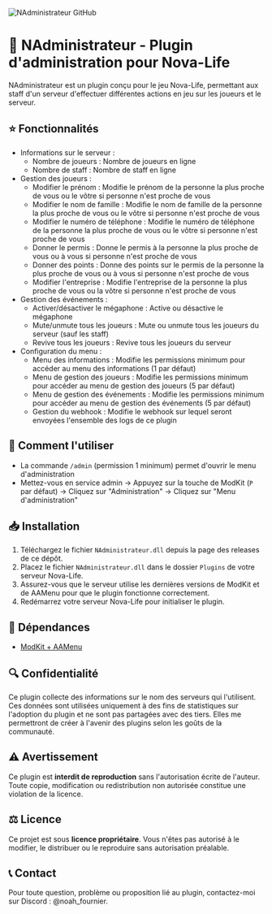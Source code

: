 ![NAdministrateur GitHub](https://github.com/user-attachments/assets/7f3c573b-aa9b-441c-aafc-bd2dab3b39b1)
# 📁 NAdministrateur - Plugin d'administration pour Nova-Life
NAdministrateur est un plugin conçu pour le jeu Nova-Life, permettant aux staff d'un serveur d'effectuer différentes actions en jeu sur les joueurs et le serveur.

## ⭐ Fonctionnalités
- Informations sur le serveur :
    - Nombre de joueurs : Nombre de joueurs en ligne
    - Nombre de staff : Nombre de staff en ligne
- Gestion des joueurs :
    - Modifier le prénom : Modifie le prénom de la personne la plus proche de vous ou le vôtre si personne n'est proche de vous
    - Modifier le nom de famille : Modifie le nom de famille de la personne la plus proche de vous ou le vôtre si personne n'est proche de vous
    - Modifier le numéro de téléphone : Modifie le numéro de téléphone de la personne la plus proche de vous ou le vôtre si personne n'est proche de vous
    - Donner le permis : Donne le permis à la personne la plus proche de vous ou à vous si personne n'est proche de vous
    - Donner des points : Donne des points sur le permis de la personne la plus proche de vous ou à vous si personne n'est proche de vous
    - Modifier l'entreprise : Modifie l'entreprise de la personne la plus proche de vous ou la vôtre si personne n'est proche de vous
- Gestion des événements :
    - Activer/désactiver le mégaphone : Active ou désactive le mégaphone
    - Mute/unmute tous les joueurs : Mute ou unmute tous les joueurs du serveur (sauf les staff)
    - Revive tous les joueurs : Revive tous les joueurs du serveur
- Configuration du menu :
    - Menu des informations : Modifie les permissions minimum pour accéder au menu des informations (1 par défaut)
    - Menu de gestion des joueurs : Modifie les permissions minimum pour accéder au menu de gestion des joueurs (5 par défaut)
    - Menu de gestion des événements : Modifie les permissions minimum pour accéder au menu de gestion des événements (5 par défaut)
    - Gestion du webhook : Modifie le webhook sur lequel seront envoyées l'ensemble des logs de ce plugin

## 📖 Comment l'utiliser
- La commande `/admin` (permission 1 minimum) permet d'ouvrir le menu d'administration
- Mettez-vous en service admin -> Appuyez sur la touche de ModKit (`P` par défaut) -> Cliquez sur "Administration" -> Cliquez sur "Menu d'administration"

## 📥 Installation
1. Téléchargez le fichier `NAdministrateur.dll` depuis la page des releases de ce dépôt.
2. Placez le fichier `NAdministrateur.dll` dans le dossier `Plugins` de votre serveur Nova-Life.
3. Assurez-vous que le serveur utilise les dernières versions de ModKit et de AAMenu pour que le plugin fonctionne correctement.
4. Redémarrez votre serveur Nova-Life pour initialiser le plugin.

## 📌 Dépendances
- [ModKit + AAMenu](https://github.com/Aarnow/NovaLife_ModKit-Releases/releases/latest)

## 🔍 Confidentialité
Ce plugin collecte des informations sur le nom des serveurs qui l'utilisent. Ces données sont utilisées uniquement à des fins de statistiques sur l'adoption du plugin et ne sont pas partagées avec des tiers. Elles me permettront de créer à l'avenir des plugins selon les goûts de la communauté.

## ⚠️ Avertissement
Ce plugin est **interdit de reproduction** sans l'autorisation écrite de l'auteur. Toute copie, modification ou redistribution non autorisée constitue une violation de la licence.

## ⚖️ Licence
Ce projet est sous **licence propriétaire**. Vous n'êtes pas autorisé à le modifier, le distribuer ou le reproduire sans autorisation préalable.

## 📞 Contact
Pour toute question, problème ou proposition lié au plugin, contactez-moi sur Discord : @noah_fournier.
